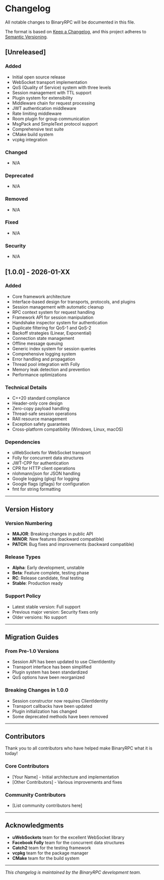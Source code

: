 # Changelog

All notable changes to BinaryRPC will be documented in this file.

The format is based on [Keep a Changelog](https://keepachangelog.com/en/1.0.0/),
and this project adheres to [Semantic Versioning](https://semver.org/spec/v2.0.0.html).

## [Unreleased]

### Added
- Initial open source release
- WebSocket transport implementation
- QoS (Quality of Service) system with three levels
- Session management with TTL support
- Plugin system for extensibility
- Middleware chain for request processing
- JWT authentication middleware
- Rate limiting middleware
- Room plugin for group communication
- MsgPack and SimpleText protocol support
- Comprehensive test suite
- CMake build system
- vcpkg integration

### Changed
- N/A

### Deprecated
- N/A

### Removed
- N/A

### Fixed
- N/A

### Security
- N/A

## [1.0.0] - 2026-01-XX

### Added
- Core framework architecture
- Interface-based design for transports, protocols, and plugins
- Session management with automatic cleanup
- RPC context system for request handling
- Framework API for session manipulation
- Handshake inspector system for authentication
- Duplicate filtering for QoS-1 and QoS-2
- Backoff strategies (Linear, Exponential)
- Connection state management
- Offline message queuing
- Generic index system for session queries
- Comprehensive logging system
- Error handling and propagation
- Thread pool integration with Folly
- Memory leak detection and prevention
- Performance optimizations

### Technical Details
- C++20 standard compliance
- Header-only core design
- Zero-copy payload handling
- Thread-safe session operations
- RAII resource management
- Exception safety guarantees
- Cross-platform compatibility (Windows, Linux, macOS)

### Dependencies
- uWebSockets for WebSocket transport
- Folly for concurrent data structures
- JWT-CPP for authentication
- CPR for HTTP client operations
- nlohmann/json for JSON handling
- Google logging (glog) for logging
- Google flags (gflags) for configuration
- fmt for string formatting

---

## Version History

### Version Numbering
- **MAJOR**: Breaking changes in public API
- **MINOR**: New features (backward compatible)
- **PATCH**: Bug fixes and improvements (backward compatible)

### Release Types
- **Alpha**: Early development, unstable
- **Beta**: Feature complete, testing phase
- **RC**: Release candidate, final testing
- **Stable**: Production ready

### Support Policy
- Latest stable version: Full support
- Previous major version: Security fixes only
- Older versions: No support

---

## Migration Guides

### From Pre-1.0 Versions
- Session API has been updated to use ClientIdentity
- Transport interface has been simplified
- Plugin system has been standardized
- QoS options have been reorganized

### Breaking Changes in 1.0.0
- Session constructor now requires ClientIdentity
- Transport callbacks have been updated
- Plugin initialization has changed
- Some deprecated methods have been removed

---

## Contributors

Thank you to all contributors who have helped make BinaryRPC what it is today!

### Core Contributors
- [Your Name] - Initial architecture and implementation
- [Other Contributors] - Various improvements and fixes

### Community Contributors
- [List community contributors here]

---

## Acknowledgments

- **uWebSockets** team for the excellent WebSocket library
- **Facebook Folly** team for the concurrent data structures
- **Catch2** team for the testing framework
- **vcpkg** team for the package manager
- **CMake** team for the build system

---

*This changelog is maintained by the BinaryRPC development team.* 